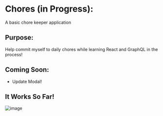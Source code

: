 # Chores (in Progress):
A basic chore keeper application 

## Purpose:
Help commit myself to daily chores while learning React and GraphQL in the process!

## Coming Soon:
<ul>
  <li>Update Modal!</li>
 </ul>

## It Works So Far!
![image](https://user-images.githubusercontent.com/28411165/102290201-834ebe80-3f0e-11eb-840f-f4fae1b9f5a5.png)
